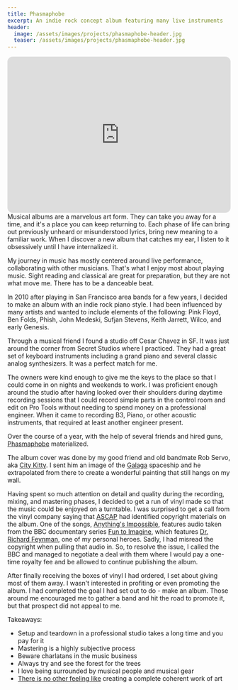 ```yaml
---
title: Phasmaphobe
excerpt: An indie rock concept album featuring many live instruments
header:
  image: /assets/images/projects/phasmaphobe-header.jpg
  teaser: /assets/images/projects/phasmaphobe-header.jpg
---
```


<iframe style="border-radius:12px" src="https://open.spotify.com/embed/album/6yHMtyCj5BSFMT0K8fh3WA?utm_source=generator&theme=0" width="100%" height="352" frameBorder="0" allowfullscreen="" allow="autoplay; clipboard-write; encrypted-media; fullscreen; picture-in-picture" loading="lazy"></iframe>

<br>
Musical albums are a marvelous art form. They can take you away for a time, and it's a place you can keep returning to. Each phase of life can bring out previously unheard or misunderstood lyrics, bring new meaning to a familiar work. When I discover a new album that catches my ear, I listen to it obsessively until I have internalized it.

My journey in music has mostly centered around live performance, collaborating with other musicians. That's what I enjoy most about playing music. Sight reading and classical are great for preparation, but they are not what move me. There has to be a danceable beat.

In 2010 after playing in San Francisco area bands for a few years, I decided to make an album with an indie rock piano style. I had been influenced by many artists and wanted to include elements of the following: Pink Floyd, Ben Folds, Phish, John Medeski, Sufjan Stevens, Keith Jarrett, Wilco, and early Genesis.

Through a musical friend I found a studio off Cesar Chavez in SF. It was just around the corner from Secret Studios where I practiced. They had a great set of keyboard instruments including a grand piano and several classic analog synthesizers. It was a perfect match for me.

The owners were kind enough to give me the keys to the place so that I could come in on nights and weekends to work. I was proficient enough around the studio after having looked over their shoulders during daytime recording sessions that I could record simple parts in the control room and edit on Pro Tools without needing to spend money on a professional engineer. When it came to recording B3, Piano, or other acoustic instruments, that required at least another engineer present.

Over the course of a year, with the help of several friends and hired guns, [Phasmaphobe](https://open.spotify.com/album/6yHMtyCj5BSFMT0K8fh3WA?si=cftA2RvQTxOMgORRSTIqKg) materialized.

The album cover was done by my good friend and old bandmate Rob Servo, aka [City Kitty](https://open.spotify.com/show/679sUTc0usZJLEn5rlLb5s?si=d42f52e3a5c4444c). I sent him an image of the [Galaga](https://en.wikipedia.org/wiki/Galaga) spaceship and he extrapolated from there to create a wonderful painting that still hangs on my wall.

Having spent so much attention on detail and quality during the recording, mixing, and mastering phases, I decided to get a run of vinyl made so that the music could be enjoyed on a turntable. I was surprised to get a call from the vinyl company saying that [ASCAP](https://www.ascap.com/) had identified copyright materials on the album. One of the songs, [Anything's Impossible](https://open.spotify.com/track/2xyuO5srdPxUuc8dYMAvP1?si=18a2ca563fd44e28), features audio taken from the BBC documentary series [Fun to Imagine](https://www.imdb.com/title/tt1118155/), which features [Dr. Richard Feynman](https://en.wikipedia.org/wiki/Richard_Feynman), one of my personal heroes. Sadly, I had misread the copyright when pulling that audio in. So, to resolve the issue, I called the BBC and managed to negotiate a deal with them where I would pay a one-time royalty fee and be allowed to continue publishing the album.

After finally receiving the boxes of vinyl I had ordered, I set about giving most of them away. I wasn't interested in profiting or even promoting the album. I had completed the goal I had set out to do - make an album. Those around me encouraged me to gather a band and hit the road to promote it, but that prospect did not appeal to me.

Takeaways:
  * Setup and teardown in a professional studio takes a long time and you pay for it
  * Mastering is a highly subjective process
  * Beware charlatans in the music business
  * Always try and see the forest for the trees
  * I love being surrounded by musical people and musical gear
  * [There is no other feeling like](https://www.goodreads.com/quotes/39207-if-you-re-going-to-try-go-all-the-way-otherwise) creating a complete coherent work of art
